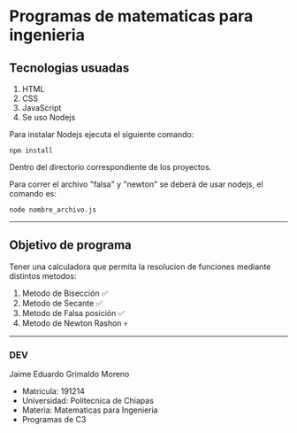 # Programas de matematicas para ingenieria
## Tecnologias usuadas
1. HTML
2. CSS
3. JavaScript
4. Se uso Nodejs

Para instalar Nodejs ejecuta el siguiente comando:
~~~ 
npm install 
~~~
Dentro del directorio correspondiente de los proyectos.

Para correr el archivo "falsa" y "newton" se deberá de usar nodejs, el comando es:
~~~ 
node nombre_archivo.js
~~~ 
___

## Objetivo de programa
Tener una calculadora que permita la resolucion de funciones mediante distintos metodos: 
1. Metodo de Bisección ✅
2. Metodo de Secante ✅
3. Metodo de Falsa posición ✅
4. Metodo de Newton Rashon 💀
- - -

### DEV
Jaime Eduardo Grimaldo Moreno
- Matricula: 191214
- Universidad: Politecnica de Chiapas
- Materia: Matematicas para Ingenieria
- Programas de C3
